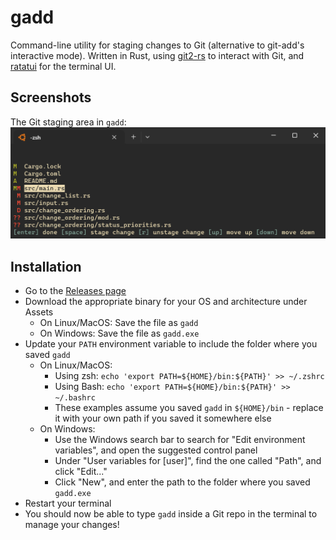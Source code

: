 # gadd

Command-line utility for staging changes to Git (alternative to git-add's interactive mode). Written in Rust, using [git2-rs](https://github.com/rust-lang/git2-rs) to interact with Git, and [ratatui](https://github.com/tui-rs-revival/ratatui) for the terminal UI.

## Screenshots

The Git staging area in `gadd`:<br />
![Screenshot of the gadd terminal application](https://github.com/hermannm/gadd/blob/assets/gadd-staging-area.png?raw=true)

## Installation

- Go to the [Releases page](https://github.com/hermannm/gadd/releases)
- Download the appropriate binary for your OS and architecture under Assets
  - On Linux/MacOS: Save the file as `gadd`
  - On Windows: Save the file as `gadd.exe`
- Update your `PATH` environment variable to include the folder where you saved `gadd`
  - On Linux/MacOS:
    - Using zsh: `echo 'export PATH=${HOME}/bin:${PATH}' >> ~/.zshrc`
    - Using Bash: `echo 'export PATH=${HOME}/bin:${PATH}' >> ~/.bashrc`
    - These examples assume you saved `gadd` in `${HOME}/bin` - replace it with your own path if you saved it somewhere else
  - On Windows:
    - Use the Windows search bar to search for "Edit environment variables", and open the suggested control panel
    - Under "User variables for \[user\]", find the one called "Path", and click "Edit..."
    - Click "New", and enter the path to the folder where you saved `gadd.exe`
- Restart your terminal
- You should now be able to type `gadd` inside a Git repo in the terminal to manage your changes!
